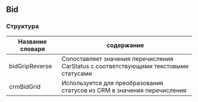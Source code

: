 ## Bid

### Структура
| Название словаря | содержание |
|------|--------|
| bidGripReverse | Сопоставляет значения перечисления CarStatus с соответствующими текстовыми статусами |
| crmBidGrid | Используется для преобразования статусов из CRM в значения перечисления |
